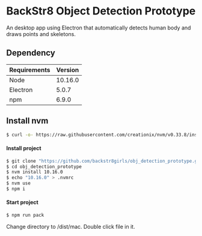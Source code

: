 # BackStr8 Object Detection Prototype
An desktop app using Electron that automatically detects human body and draws points and skeletons.

## Dependency

| Requirements | Version |
| ------------ | ------- |
| Node         | 10.16.0 |
| Electron     | 5.0.7   |
| npm          | 6.9.0   |


## Install nvm
```bash
$ curl -o- https://raw.githubusercontent.com/creationix/nvm/v0.33.8/install.sh | bash
```

#### Install project

```bash
$ git clone "https://github.com/backstr8girls/obj_detection_prototype.git"
$ cd obj_detection_prototype
$ nvm install 10.16.0
$ echo "10.16.0" > .nvmrc
$ nvm use
$ npm i
```

#### Start project

```bash
$ npm run pack
```

Change directory to /dist/mac.
Double click file in it.